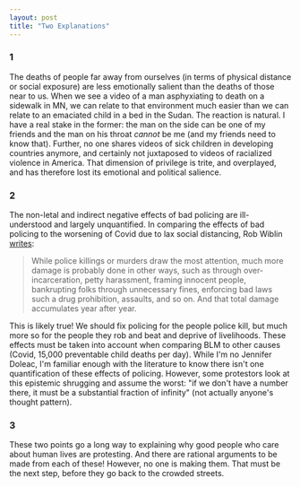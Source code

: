 ```yaml
---
layout: post
title: "Two Explanations"
---
```


### 1
The deaths of people far away from ourselves (in terms of physical distance or social exposure) are less emotionally salient than the deaths of those near to us. When we see a video of a man asphyxiating to death on a sidewalk in MN, we can relate to that environment much easier than we can relate to an emaciated child in a bed in the Sudan. The reaction is natural. I have a real stake in the former: the man on the side can be one of my friends and the man on his throat <i>cannot</i> be me (and my friends need to know that). Further, no one shares videos of sick children in developing countries anymore, and certainly not juxtaposed to videos of racialized violence in America. That dimension of privilege is trite, and overplayed, and has therefore lost its emotional and political salience. 


### 2
The non-letal and indirect negative effects of bad policing are ill-understood and largely unquantified. In comparing the effects of bad policing to the worsening of Covid due to lax social distancing, Rob Wiblin [writes][wiblin]:

>While police killings or murders draw the most attention, much more damage is probably done in other ways, such as through over-incarceration, petty harassment, framing innocent people, bankrupting folks through unnecessary fines, enforcing bad laws such a drug prohibition, assaults, and so on. And that total damage accumulates year after year.

This is likely true! We should fix policing for the people police kill, but much more so for the people they rob and beat and deprive of livelihoods. These effects must be taken into account when comparing BLM to other causes (Covid, 15,000 preventable child deaths per day). While I'm no Jennifer Doleac, I'm familiar enough with the literature to know there isn't one quantification of these effects of policing.  However, some protestors look at this epistemic shrugging and assume the worst: "if we don't have a number there, it must be a substantial fraction of infinity" (not actually anyone's thought pattern). 

### 3
These two points go a long way to explaining why good people who care about human lives are protesting. And there are rational arguments to be made from each of these! However, no one is making them. That must be the next step, before they go back to the crowded streets.

[wiblin]: https://forum.effectivealtruism.org/posts/hyisZr7n9fYTXx7g8/will-protests-lead-to-thousands-of-coronavirus-deaths?commentId=qd6DGo3W6mwRXZeTS
